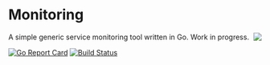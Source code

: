 # Monitoring
<img align="right" src="https://mdeheij.github.io/monitoring_logo.png">
A simple generic service monitoring tool written in Go. Work in progress.

[![Go Report Card](https://goreportcard.com/badge/github.com/mdeheij/monitoring)](https://goreportcard.com/report/github.com/mdeheij/monitoring) [![Build Status](https://travis-ci.org/mdeheij/monitoring.svg?branch=master)](https://travis-ci.org/mdeheij/monitoring)